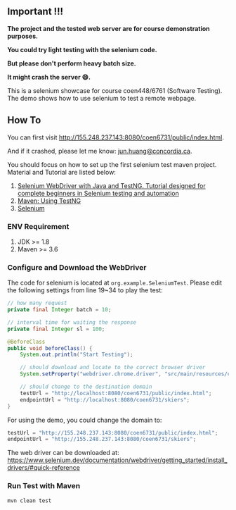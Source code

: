## Important !!!

**The project and the tested web server are for course demonstration purposes.**

**You could try light testing with the selenium code.** 

**But please don't perform heavy batch size.** 

**It might crash the server :smile:.**

This is a selenium showcase for course coen448/6761 (Software Testing).
The demo shows how to use selenium to test a remote webpage.

## How To

You can first visit http://155.248.237.143:8080/coen6731/public/index.html.

And if it crashed, please let me know: [jun.huang@concordia.ca](jun.huang@concordia.ca).

You should focus on how to set up the first selenium test maven project.
Material and Tutorial are listed below:

1. [Selenium WebDriver with Java and TestNG. Tutorial designed for complete beginners in Selenium testing and automation](https://concordia.udemy.com/course/selenium-for-beginners/learn/lecture/14351810#overview)
2. [Maven: Using TestNG](https://maven.apache.org/surefire/maven-surefire-plugin/examples/testng.html)
3. [Selenium](https://www.selenium.dev/)

### ENV Requirement

1. JDK >= 1.8
2. Maven >= 3.6

### Configure and Download the WebDriver

The code for selenium is located at `org.example.SeleniumTest`.
Please edit the following settings from line 19~34 to play the test:

``` java 
// how many request
private final Integer batch = 10;

// interval time for waiting the response
private final Integer sl = 100;

@BeforeClass
public void beforeClass() {
    System.out.println("Start Testing");

    // should download and locate to the correct browser driver
    System.setProperty("webdriver.chrome.driver", "src/main/resources/chromedriver_mac_arm64/chromedriver");

    // should change to the destination domain
    testUrl = "http://localhost:8080/coen6731/public/index.html";
    endpointUrl = "http://localhost:8080/coen6731/skiers";
}
```

For using the demo, you could change the domain to: 

``` java 
testUrl = "http://155.248.237.143:8080/coen6731/public/index.html";
endpointUrl = "http://155.248.237.143:8080/coen6731/skiers";
```

The web driver can be downloaded at: https://www.selenium.dev/documentation/webdriver/getting_started/install_drivers/#quick-reference

### Run Test with Maven

``` bash 
mvn clean test
```